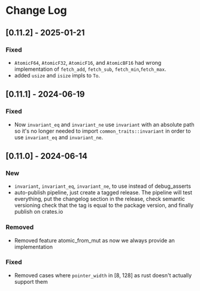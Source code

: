 # Change Log

## [0.11.2] - 2025-01-21

### Fixed

* `AtomicF64`, `AtomicF32`, `AtomicF16`, and `AtomicBF16` had wrong
  implementation of `fetch_add`, `fetch_sub`, `fetch_min`,`fetch_max`.
* added `usize` and `isize` impls to `To`.

## [0.11.1] - 2024-06-19

### Fixed

* Now `invariant_eq` and `invariant_ne` use `invariant` with an absolute path so
    it's no longer needed to import `common_traits::invariant` in order to use
    `invariant_eq` and `invariant_ne`.


## [0.11.0] - 2024-06-14

### New

* `invariant`, `invariant_eq`, `invariant_ne`, to use instead of debug_asserts
* auto-publish pipeline, just create a tagged release. The pipeline will test 
  everything, put the changelog section in the release, check semantic versioning
  check that the tag is equal to the package version, and finally publish on 
  crates.io 

### Removed

* Removed feature atomic_from_mut as now we always provide an implementation

### Fixed

* Removed cases where `pointer_width` in [8, 128] as rust doesn't actually support them

